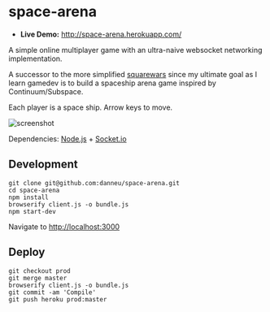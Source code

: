 
# space-arena

- **Live Demo:** <http://space-arena.herokuapp.com/>

A simple online multiplayer game with an ultra-naive 
websocket networking implementation.

A successor to the more simplified [squarewars](https://github.com/danneu/squarewars) 
since my ultimate goal as I learn gamedev is to build a spaceship arena game
inspired by Continuum/Subspace.

Each player is a space ship. Arrow keys to move.

![screenshot](https://dl.dropboxusercontent.com/spa/quq37nq1583x0lf/y4m_wyh0.png)

Dependencies: [Node.js](https://nodejs.org/) + [Socket.io](http://socket.io/)

## Development

    git clone git@github.com:danneu/space-arena.git
    cd space-arena
    npm install
    browserify client.js -o bundle.js
    npm start-dev

Navigate to <http://localhost:3000>

## Deploy

    git checkout prod
    git merge master
    browserify client.js -o bundle.js
    git commit -am 'Compile'
    git push heroku prod:master

